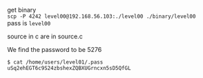 get binary\
`scp -P 4242 level00@192.168.56.103:./level00 ./binary/level00`\
pass is `level00`

source in c are in source.c

We find the password to be 5276
```
$ cat /home/users/level01/.pass
uSq2ehEGT6c9S24zbshexZQBXUGrncxn5sD5QfGL
```